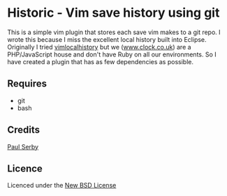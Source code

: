 # Historic - Vim save history using git

This is a simple vim plugin that stores each save vim makes to a git repo. I wrote this because I miss the excellent local history built into Eclipse. Originally I tried [vimlocalhistory](https://github.com/hjdivad/vimlocalhistory) but we (www.clock.co.uk) are a PHP/JavaScript house and don't have Ruby on all our environments. So I have created a plugin that has as few dependencies as possible.

## Requires
* git
* bash

## Credits
[Paul Serby](https://github.com/PabloSerbo/)

## Licence
Licenced under the [New BSD License](http://opensource.org/licenses/bsd-license.php)
